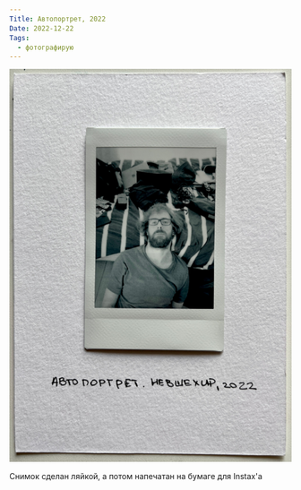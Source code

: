 ```yaml
---
Title: Автопортрет, 2022
Date: 2022-12-22
Tags:
  - фотографирую
---
```


![Автопортрет, Невшехир, 2022](images/selfportrait-nevshehir@2x.jpg)

Снимок сделан ляйкой, а потом напечатан на бумаге для Instax'а